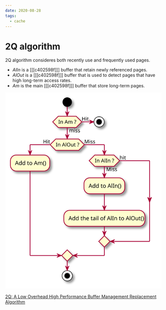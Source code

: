 ```yaml
---
date: 2020-08-28
tags:
  - cache
---
```


# 2Q algorithm

2Q algorithm consideres both recently use and frequently used pages.

- $AlIn$ is a [[[c402598f]]] buffer that retain newly referenced pages.
- $AlOut$  is a [[[c402598f]]] buffer that is used to detect pages that have high long-term access rates.
- $Am$  is the main [[[c402598f]]] buffer that store long-term pages.

![](./9f61d0ff.svg)

[2Q: A Low Overhead High Performance Buffer Management Replacement Algorithm](http://www.vldb.org/conf/1994/P439.PDF)